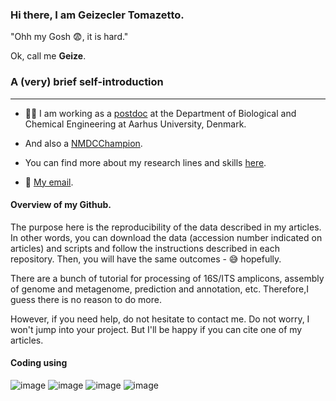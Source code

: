 

### Hi there, I am Geizecler Tomazetto.  

"Ohh my Gosh 😨, it is hard." 

Ok, call me **Geize**. 



### A (very) brief self-introduction

------------------------------------------------------------------------

-   👩‍🔬 I am working as a <a href="https://pure.au.dk/portal/en/persons/geizecler-tomazetto(ed7ae466-d9ce-4608-8171-4c3452177cf3).html"> postdoc</a> at the Department of Biological and Chemical Engineering at Aarhus University, Denmark.

-   And also a <a href ="https://microbiomedata.org/nmdc-champions/"> NMDCChampion</a>.

-   You can find more about my research lines and skills <a href="https://geize.github.io">here</a>.

-   📧 <a href = "mailto:geizetomazetto@gmail.com"> My email</a>.

#### Overview of my Github.

The purpose here is the reproducibility of the data described in my articles. In other words, you can download the data (accession number indicated on articles) and scripts and follow the instructions described in each repository. Then, you will have the same outcomes - 😅 hopefully.

There are a bunch of tutorial for processing of 16S/ITS amplicons, assembly of genome and metagenome, prediction and annotation, etc. Therefore,I guess there is no reason to do more.

However, if you need help, do not hesitate to contact me. Do not worry, I won't jump into your project. But I'll be happy if you can cite one of my articles.

#### Coding using

![image](https://img.shields.io/badge/Bash%20Script-121011?style=for-the-badge&logo=gnu-bash&logoColor=white) ![image](https://img.shields.io/badge/Python-14354C?style=for-the-badge&logo=python&logoColor=blue) ![image](https://img.shields.io/badge/R-276DC3?style=for-the-badge&logo=r&logoColor=white) ![image](https://img.shields.io/badge/Markdown-000000?style=for-the-badge&logo=markdown&logoColor=white)

